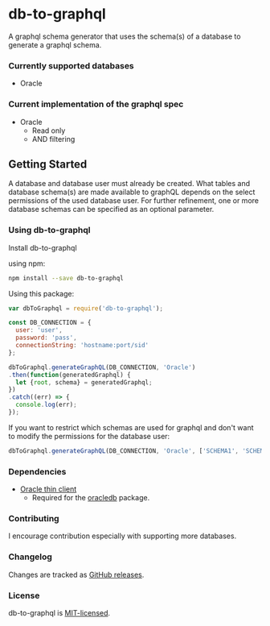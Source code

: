 # db-to-graphql

A graphql schema generator that uses the schema(s) of a database to generate a graphql schema.

### Currently supported databases

  * Oracle

### Current implementation of the graphql spec
  * Oracle
    * Read only
    * AND filtering

## Getting Started
A database and database user must already be created. What tables and database schema(s) are made available to graphQL depends on the select permissions of the used database user. For further refinement, one or more database schemas can be specified as an optional parameter.

### Using db-to-graphql

Install db-to-graphql

using npm:

```sh
npm install --save db-to-graphql
```

Using this package:

```js
var dbToGraphql = require('db-to-graphql');

const DB_CONNECTION = {
  user: 'user',
  password: 'pass',
  connectionString: 'hostname:port/sid'
};

dbToGraphql.generateGraphQL(DB_CONNECTION, 'Oracle')
.then(function(generatedGraphql) {
  let {root, schema} = generatedGraphql;
})
.catch((err) => {
  console.log(err);
});
```

If you want to restrict which schemas are used for graphql and don't want to modify the permissions for the database user:
```js
dbToGraphql.generateGraphQL(DB_CONNECTION, 'Oracle', ['SCHEMA1', 'SCHEMA2'])
```

### Dependencies
  * [Oracle thin client](https://oracle.github.io/odpi/doc/installation.html)
    * Required for the [oracledb](https://github.com/oracle/node-oracledb/blob/master/INSTALL.md) package.

### Contributing

I encourage contribution especially with supporting more databases.

### Changelog

Changes are tracked as [GitHub releases](https://github.com/NathanLapp/db-to-graphql/releases).

### License

db-to-graphql is [MIT-licensed](https://github.com/NathanLapp/db-to-graphql/blob/master/LICENSE).